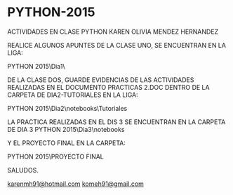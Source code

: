 # PYTHON-2015
ACTIVIDADES EN CLASE PYTHON KAREN OLIVIA MENDEZ HERNANDEZ

REALICE ALGUNOS APUNTES DE LA CLASE UNO, SE ENCUENTRAN EN LA LIGA:

PYTHON 2015\Dia1\

DE LA CLASE DOS, GUARDE EVIDENCIAS DE LAS ACTIVIDADES REALIZADAS EN EL DOCUMENTO PRACTICAS 2.DOC
DENTRO DE LA CARPETA DE DIA2-TUTORIALES EN LA LIGA:

PYTHON 2015\Dia2\notebooks\Tutoriales

LA PRACTICA REALIZADAS EN EL DIS 3 SE ENCUENTRAN EN LA CARPETA DE DIA 3
PYTHON 2015\Dia3\notebooks


Y EL PROYECTO FINAL EN LA CARPETA:

PYTHON 2015\PROYECTO FINAL

SALUDOS.

karenmh91@hotmail.com
komeh91@gmail.com

